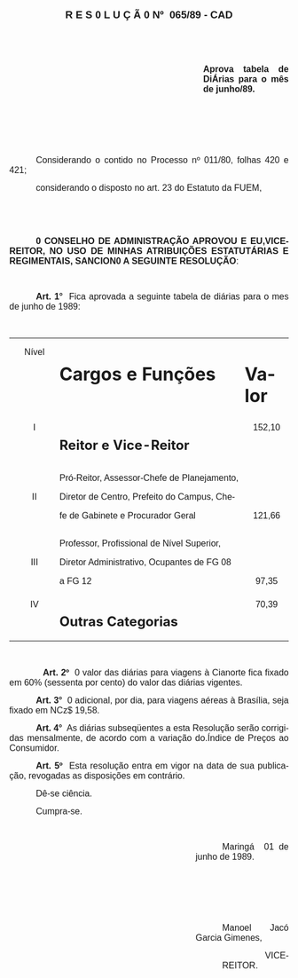 <body lang=PT-BR style='tab-interval:36.0pt'>

<div class=Section1>

<p class=MsoNormal align=center style='text-align:center'><b><span
style='font-size:14.0pt;mso-bidi-font-size:10.0pt;font-family:Arial;mso-fareast-language:
EN-US'>R E S 0 L U Ç Ã 0 Nº<span style="mso-spacerun: yes">  </span>065/89 -
CAD<o:p></o:p></span></b></p>

<p class=MsoNormal style='text-align:justify'><b style='mso-bidi-font-weight:
normal'><span style='font-size:12.0pt;mso-bidi-font-size:10.0pt;font-family:
Arial;mso-fareast-language:EN-US'><![if !supportEmptyParas]>&nbsp;<![endif]><o:p></o:p></span></b></p>

<p class=MsoNormal style='text-align:justify'><b style='mso-bidi-font-weight:
normal'><span style='font-size:12.0pt;mso-bidi-font-size:10.0pt;font-family:
Arial;mso-fareast-language:EN-US'><![if !supportEmptyParas]>&nbsp;<![endif]><o:p></o:p></span></b></p>

<p class=MsoNormal style='margin-left:262.25pt;text-align:justify'><b
style='mso-bidi-font-weight:normal'><span style='font-size:12.0pt;mso-bidi-font-size:
10.0pt;font-family:Arial;mso-fareast-language:EN-US'>Aprova tabela de DiÁrias
para o <span style='mso-bidi-font-weight:bold'>mês de junho/89.</span></span></b><span
style='font-size:12.0pt;mso-bidi-font-size:10.0pt;font-family:Arial;mso-fareast-language:
EN-US'><o:p></o:p></span></p>

<p class=MsoNormal style='text-align:justify'><span style='font-size:12.0pt;
mso-bidi-font-size:10.0pt;font-family:Arial;mso-fareast-language:EN-US'><![if !supportEmptyParas]>&nbsp;<![endif]><o:p></o:p></span></p>

<p class=MsoNormal style='text-align:justify'><span style='font-size:12.0pt;
mso-bidi-font-size:10.0pt;font-family:Arial;mso-fareast-language:EN-US'><![if !supportEmptyParas]>&nbsp;<![endif]><o:p></o:p></span></p>

<p class=MsoNormal style='text-align:justify'><span style='font-size:12.0pt;
mso-bidi-font-size:10.0pt;font-family:Arial;mso-fareast-language:EN-US'><![if !supportEmptyParas]>&nbsp;<![endif]><o:p></o:p></span></p>

<p class=MsoNormal style='text-align:justify;text-indent:36.0pt'><span
style='font-size:12.0pt;mso-bidi-font-size:10.0pt;font-family:Arial;mso-fareast-language:
EN-US'>Considerando o contido no Processo nº 011/80, folhas 420 e 421;<o:p></o:p></span></p>

<p class=MsoNormal style='text-align:justify;text-indent:36.0pt'><span
style='font-size:12.0pt;mso-bidi-font-size:10.0pt;font-family:Arial;mso-fareast-language:
EN-US'>considerando o disposto no art. 23 do Estatuto da FUEM,<o:p></o:p></span></p>

<p class=MsoNormal style='text-align:justify'><span style='font-size:12.0pt;
mso-bidi-font-size:10.0pt;font-family:Arial;mso-fareast-language:EN-US'><![if !supportEmptyParas]>&nbsp;<![endif]><o:p></o:p></span></p>

<p class=MsoNormal style='text-align:justify'><span style='font-size:12.0pt;
mso-bidi-font-size:10.0pt;font-family:Arial;mso-fareast-language:EN-US'><![if !supportEmptyParas]>&nbsp;<![endif]><o:p></o:p></span></p>

<p class=MsoNormal style='text-align:justify;text-indent:36.0pt'><b><span
style='font-size:12.0pt;mso-bidi-font-size:10.0pt;font-family:Arial;mso-fareast-language:
EN-US'>0 CONSELHO DE ADMINISTRAÇÃO APROVOU E EU,VICE-REITOR, NO USO DE MINHAS
ATRIBUIÇÕES ESTATUTÁRIAS E REGIMENTAIS, SANCION0 A SEGUINTE RESOLUÇÃO</span></b><span
style='font-size:12.0pt;mso-bidi-font-size:10.0pt;font-family:Arial;mso-fareast-language:
EN-US'>:<o:p></o:p></span></p>

<p class=MsoNormal style='text-align:justify'><span style='font-size:12.0pt;
mso-bidi-font-size:10.0pt;font-family:Arial;mso-fareast-language:EN-US'><![if !supportEmptyParas]>&nbsp;<![endif]><o:p></o:p></span></p>

<p class=MsoNormal style='text-align:justify;text-indent:36.0pt'><b><span
style='font-size:12.0pt;mso-bidi-font-size:10.0pt;font-family:Arial;mso-fareast-language:
EN-US'>Art. 1°</span></b><span style='font-size:12.0pt;mso-bidi-font-size:10.0pt;
font-family:Arial;mso-fareast-language:EN-US'><span style="mso-spacerun: yes"> 
</span>Fica aprovada a seguinte tabela de diárias para o mes de junho de 1989:<o:p></o:p></span></p>

<p class=MsoNormal style='text-align:justify'><span style='mso-fareast-language:
EN-US'><![if !supportEmptyParas]>&nbsp;<![endif]><o:p></o:p></span></p>

<div align=center>

<table border=0 cellspacing=0 cellpadding=0 style='border-collapse:collapse;
 mso-padding-alt:0cm 0cm 0cm 0cm'>
 <tr style='height:18.15pt'>
  <td width=112 valign=top style='width:83.65pt;border:solid windowtext 0cm;
  padding:0cm 0cm 0cm 0cm;height:18.15pt'>
  <p class=MsoNormal align=center style='text-align:center'><span
  style='font-size:12.0pt;mso-bidi-font-size:10.0pt;font-family:Arial;
  mso-fareast-language:EN-US'>Nível<o:p></o:p></span></p>
  </td>
  <td width=412 valign=top style='width:308.9pt;border:solid windowtext 0cm;
  border-left:none;mso-border-left-alt:solid windowtext 0cm;padding:0cm 0cm 0cm 0cm;
  height:18.15pt'>
  <h1>Cargos e Funções</h1>
  </td>
  <td width=87 valign=top style='width:65.15pt;border:solid windowtext 0cm;
  border-left:none;mso-border-left-alt:solid windowtext 0cm;padding:0cm 0cm 0cm 0cm;
  height:18.15pt'>
  <h1>Valor</h1>
  </td>
 </tr>
 <tr style='height:23.3pt'>
  <td width=112 valign=top style='width:83.65pt;border:solid windowtext 0cm;
  border-top:none;mso-border-top-alt:solid windowtext 0cm;padding:0cm 0cm 0cm 0cm;
  height:23.3pt'>
  <p class=MsoNormal align=center style='margin-top:6.0pt;text-align:center'><span
  style='font-size:12.0pt;mso-bidi-font-size:10.0pt;font-family:Arial;
  mso-fareast-language:EN-US'>I<o:p></o:p></span></p>
  </td>
  <td width=412 valign=top style='width:308.9pt;border-top:none;border-left:
  none;border-bottom:solid windowtext 0cm;border-right:solid windowtext 0cm;
  mso-border-top-alt:solid windowtext 0cm;mso-border-left-alt:solid windowtext 0cm;
  padding:0cm 0cm 0cm 0cm;height:23.3pt'>
  <h2>Reitor e Vice-Reitor</h2>
  </td>
  <td width=87 valign=top style='width:65.15pt;border-top:none;border-left:
  none;border-bottom:solid windowtext 0cm;border-right:solid windowtext 0cm;
  mso-border-top-alt:solid windowtext 0cm;mso-border-left-alt:solid windowtext 0cm;
  padding:0cm 0cm 0cm 0cm;height:23.3pt'>
  <p class=MsoNormal align=center style='margin-top:6.0pt;text-align:center'><span
  style='font-size:12.0pt;mso-bidi-font-size:10.0pt;font-family:Arial;
  mso-fareast-language:EN-US'>152,10<o:p></o:p></span></p>
  </td>
 </tr>
 <tr style='height:46.1pt'>
  <td width=112 valign=top style='width:83.65pt;border:solid windowtext 0cm;
  border-top:none;mso-border-top-alt:solid windowtext 0cm;padding:0cm 0cm 0cm 0cm;
  height:46.1pt'>
  <p class=MsoNormal align=center style='text-align:center'><span
  style='font-size:12.0pt;mso-bidi-font-size:10.0pt;font-family:Arial;
  mso-fareast-language:EN-US'><![if !supportEmptyParas]>&nbsp;<![endif]><o:p></o:p></span></p>
  <p class=MsoNormal align=center style='text-align:center'><span
  style='font-size:12.0pt;mso-bidi-font-size:10.0pt;font-family:Arial;
  mso-fareast-language:EN-US'>II<o:p></o:p></span></p>
  </td>
  <td width=412 valign=top style='width:308.9pt;border-top:none;border-left:
  none;border-bottom:solid windowtext 0cm;border-right:solid windowtext 0cm;
  mso-border-top-alt:solid windowtext 0cm;mso-border-left-alt:solid windowtext 0cm;
  padding:0cm 0cm 0cm 0cm;height:46.1pt'>
  <p class=MsoNormal style='text-align:justify'><span style='font-size:12.0pt;
  mso-bidi-font-size:10.0pt;font-family:Arial;mso-fareast-language:EN-US'>Pró-Reitor,
  Assessor-Chefe de Planejamento,<o:p></o:p></span></p>
  <p class=MsoNormal style='text-align:justify'><span style='font-size:12.0pt;
  mso-bidi-font-size:10.0pt;font-family:Arial;mso-fareast-language:EN-US'>Diretor
  de Centro, Prefeito do Campus, Che-<o:p></o:p></span></p>
  <p class=MsoNormal style='text-align:justify'><span style='font-size:12.0pt;
  mso-bidi-font-size:10.0pt;font-family:Arial;mso-fareast-language:EN-US'>fe de
  Gabinete e Procurador Geral<o:p></o:p></span></p>
  </td>
  <td width=87 valign=top style='width:65.15pt;border-top:none;border-left:
  none;border-bottom:solid windowtext 0cm;border-right:solid windowtext 0cm;
  mso-border-top-alt:solid windowtext 0cm;mso-border-left-alt:solid windowtext 0cm;
  padding:0cm 0cm 0cm 0cm;height:46.1pt'>
  <p class=MsoNormal align=center style='text-align:center'><span
  style='font-size:12.0pt;mso-bidi-font-size:10.0pt;font-family:Arial;
  mso-fareast-language:EN-US'><![if !supportEmptyParas]>&nbsp;<![endif]><o:p></o:p></span></p>
  <p class=MsoNormal align=center style='text-align:center'><span
  style='font-size:12.0pt;mso-bidi-font-size:10.0pt;font-family:Arial;
  mso-fareast-language:EN-US'><![if !supportEmptyParas]>&nbsp;<![endif]><o:p></o:p></span></p>
  <p class=MsoNormal align=center style='text-align:center'><span
  style='font-size:12.0pt;mso-bidi-font-size:10.0pt;font-family:Arial;
  mso-fareast-language:EN-US'>121,66<o:p></o:p></span></p>
  </td>
 </tr>
 <tr style='height:47.75pt'>
  <td width=112 valign=top style='width:83.65pt;border:solid windowtext 0cm;
  border-top:none;mso-border-top-alt:solid windowtext 0cm;padding:0cm 0cm 0cm 0cm;
  height:47.75pt'>
  <p class=MsoNormal align=center style='text-align:center'><span
  style='font-size:12.0pt;mso-bidi-font-size:10.0pt;font-family:Arial;
  mso-fareast-language:EN-US'><![if !supportEmptyParas]>&nbsp;<![endif]><o:p></o:p></span></p>
  <p class=MsoNormal align=center style='text-align:center'><span
  style='font-size:12.0pt;mso-bidi-font-size:10.0pt;font-family:Arial;
  mso-fareast-language:EN-US'>III<o:p></o:p></span></p>
  </td>
  <td width=412 valign=top style='width:308.9pt;border-top:none;border-left:
  none;border-bottom:solid windowtext 0cm;border-right:solid windowtext 0cm;
  mso-border-top-alt:solid windowtext 0cm;mso-border-left-alt:solid windowtext 0cm;
  padding:0cm 0cm 0cm 0cm;height:47.75pt'>
  <p class=MsoNormal style='text-align:justify'><span style='font-size:12.0pt;
  mso-bidi-font-size:10.0pt;font-family:Arial;mso-fareast-language:EN-US'>Professor,
  Profissional de Nível Superior,<o:p></o:p></span></p>
  <p class=MsoNormal style='text-align:justify'><span style='font-size:12.0pt;
  mso-bidi-font-size:10.0pt;font-family:Arial;mso-fareast-language:EN-US'>Diretor
  Administrativo, Ocupantes de FG 08<o:p></o:p></span></p>
  <p class=MsoNormal style='text-align:justify;tab-stops:273.6pt'><span
  style='font-size:12.0pt;mso-bidi-font-size:10.0pt;font-family:Arial;
  mso-fareast-language:EN-US'>a FG 12<b style='mso-bidi-font-weight:normal'><o:p></o:p></b></span></p>
  </td>
  <td width=87 valign=top style='width:65.15pt;border-top:none;border-left:
  none;border-bottom:solid windowtext 0cm;border-right:solid windowtext 0cm;
  mso-border-top-alt:solid windowtext 0cm;mso-border-left-alt:solid windowtext 0cm;
  padding:0cm 0cm 0cm 0cm;height:47.75pt'>
  <p class=MsoNormal align=center style='text-align:center'><span
  style='font-size:12.0pt;mso-bidi-font-size:10.0pt;font-family:Arial;
  mso-fareast-language:EN-US;mso-bidi-font-style:italic'><![if !supportEmptyParas]>&nbsp;<![endif]><o:p></o:p></span></p>
  <p class=MsoNormal align=center style='text-align:center'><span
  style='font-size:12.0pt;mso-bidi-font-size:10.0pt;font-family:Arial;
  mso-fareast-language:EN-US;mso-bidi-font-style:italic'><![if !supportEmptyParas]>&nbsp;<![endif]><o:p></o:p></span></p>
  <p class=MsoNormal align=center style='text-align:center'><span
  style='font-size:12.0pt;mso-bidi-font-size:10.0pt;font-family:Arial;
  mso-fareast-language:EN-US;mso-bidi-font-style:italic'>97,35<o:p></o:p></span></p>
  </td>
 </tr>
 <tr style='height:26.35pt'>
  <td width=112 valign=top style='width:83.65pt;border:solid windowtext 0cm;
  border-top:none;mso-border-top-alt:solid windowtext 0cm;padding:0cm 0cm 0cm 0cm;
  height:26.35pt'>
  <p class=MsoNormal align=center style='margin-top:6.0pt;text-align:center'><span
  style='font-size:12.0pt;mso-bidi-font-size:10.0pt;font-family:Arial;
  mso-fareast-language:EN-US'>IV<o:p></o:p></span></p>
  </td>
  <td width=412 valign=top style='width:308.9pt;border-top:none;border-left:
  none;border-bottom:solid windowtext 0cm;border-right:solid windowtext 0cm;
  mso-border-top-alt:solid windowtext 0cm;mso-border-left-alt:solid windowtext 0cm;
  padding:0cm 0cm 0cm 0cm;height:26.35pt'>
  <h2>Outras Categorias</h2>
  </td>
  <td width=87 valign=top style='width:65.15pt;border-top:none;border-left:
  none;border-bottom:solid windowtext 0cm;border-right:solid windowtext 0cm;
  mso-border-top-alt:solid windowtext 0cm;mso-border-left-alt:solid windowtext 0cm;
  padding:0cm 0cm 0cm 0cm;height:26.35pt'>
  <p class=MsoNormal align=center style='margin-top:6.0pt;text-align:center'><span
  style='font-size:12.0pt;mso-bidi-font-size:10.0pt;font-family:Arial;
  mso-fareast-language:EN-US'>70,39<o:p></o:p></span></p>
  </td>
 </tr>
</table>

</div>

<p class=MsoNormal style='text-align:justify;tab-stops:426.6pt'><span
style='font-size:12.0pt;mso-bidi-font-size:10.0pt;font-family:Arial;mso-fareast-language:
EN-US'><![if !supportEmptyParas]>&nbsp;<![endif]><o:p></o:p></span></p>

<p class=MsoNormal style='text-align:justify;tab-stops:35.45pt 426.6pt'><span
style='font-size:12.0pt;mso-bidi-font-size:10.0pt;font-family:Arial;mso-fareast-language:
EN-US'><span style='mso-tab-count:1'>            </span><b>Art. 2º</b><span
style="mso-spacerun: yes">  </span>0 valor das diárias para viagens à Cianorte
fica fixado em 60% (sessenta por cento) do valor das diárias vigentes.<o:p></o:p></span></p>

<p class=MsoNormal style='text-align:justify;text-indent:36.0pt'><b><span
style='font-size:12.0pt;mso-bidi-font-size:10.0pt;font-family:Arial;mso-fareast-language:
EN-US'>Art. 3°</span></b><span style='font-size:12.0pt;mso-bidi-font-size:10.0pt;
font-family:Arial;mso-fareast-language:EN-US'><span style="mso-spacerun: yes"> 
</span>0 adicional, por dia, para viagens aéreas à Brasília, seja fixado em
NCz$ 19,58.<o:p></o:p></span></p>

<p class=MsoNormal style='text-align:justify;text-indent:36.0pt'><b><span
style='font-size:12.0pt;mso-bidi-font-size:10.0pt;font-family:Arial;mso-fareast-language:
EN-US'>Art. 4°</span></b><span style='font-size:12.0pt;mso-bidi-font-size:10.0pt;
font-family:Arial;mso-fareast-language:EN-US'><span style="mso-spacerun: yes"> 
</span>As diárias subseqüentes a esta Resolução serão corrigidas mensalmente,
de acordo com a variação do.Índice de Preços ao Consumidor.<o:p></o:p></span></p>

<p class=MsoNormal style='text-align:justify;text-indent:36.0pt'><b><span
style='font-size:12.0pt;mso-bidi-font-size:10.0pt;font-family:Arial;mso-fareast-language:
EN-US'>Art. 5º</span></b><span style='font-size:12.0pt;mso-bidi-font-size:10.0pt;
font-family:Arial;mso-fareast-language:EN-US'><span style="mso-spacerun: yes"> 
</span>Esta resolução entra em vigor na data de sua publicação, revogadas as
disposições em contrário.<o:p></o:p></span></p>

<p class=MsoNormal style='text-align:justify;text-indent:36.0pt'><span
style='font-size:12.0pt;mso-bidi-font-size:10.0pt;font-family:Arial;mso-fareast-language:
EN-US'>Dê-se ciência.<o:p></o:p></span></p>

<p class=MsoNormal style='text-align:justify;text-indent:36.0pt'><span
style='font-size:12.0pt;mso-bidi-font-size:10.0pt;font-family:Arial;mso-fareast-language:
EN-US'>Cumpra-se.<o:p></o:p></span></p>

<p class=MsoNormal style='text-align:justify;text-indent:36.0pt'><span
style='font-size:12.0pt;mso-bidi-font-size:10.0pt;font-family:Arial'><![if !supportEmptyParas]>&nbsp;<![endif]><o:p></o:p></span></p>

<p class=MsoNormal style='margin-left:252.0pt;text-align:justify;text-indent:
36.0pt'><span style='font-size:12.0pt;mso-bidi-font-size:10.0pt;font-family:
Arial;mso-fareast-language:EN-US'>Maringá<span style="mso-spacerun: yes"> 
</span>01 de junho de 1989.<o:p></o:p></span></p>

<p class=MsoNormal style='text-align:justify;mso-pagination:lines-together;
page-break-after:avoid'><span lang=ES-TRAD style='font-size:12.0pt;mso-bidi-font-size:
10.0pt;font-family:Arial;mso-ansi-language:ES-TRAD;mso-fareast-language:EN-US'><![if !supportEmptyParas]>&nbsp;<![endif]><o:p></o:p></span></p>

<p class=MsoNormal style='text-align:justify;mso-pagination:lines-together;
page-break-after:avoid'><span lang=ES-TRAD style='font-size:12.0pt;mso-bidi-font-size:
10.0pt;font-family:Arial;mso-ansi-language:ES-TRAD;mso-fareast-language:EN-US'><![if !supportEmptyParas]>&nbsp;<![endif]><o:p></o:p></span></p>

<p class=MsoNormal style='text-align:justify;mso-pagination:lines-together;
page-break-after:avoid'><span lang=ES-TRAD style='font-size:12.0pt;mso-bidi-font-size:
10.0pt;font-family:Arial;mso-ansi-language:ES-TRAD;mso-fareast-language:EN-US'><![if !supportEmptyParas]>&nbsp;<![endif]><o:p></o:p></span></p>

<p class=MsoNormal style='margin-left:252.0pt;text-align:justify;text-indent:
36.0pt;mso-pagination:lines-together;page-break-after:avoid'><span
lang=ES-TRAD style='font-size:12.0pt;mso-bidi-font-size:10.0pt;font-family:
Arial;mso-ansi-language:ES-TRAD;mso-fareast-language:EN-US'>Manoel Jacó Garcia
Gimenes,<o:p></o:p></span></p>

<p class=MsoNormal style='margin-left:288.0pt;text-align:justify;text-indent:
36.0pt;mso-pagination:lines-together'><span style='font-size:12.0pt;mso-bidi-font-size:
10.0pt;font-family:Arial;mso-fareast-language:EN-US'><span style="mso-spacerun:
yes">  </span>VICE-REITOR.<o:p></o:p></span></p>

</div>

</body>
